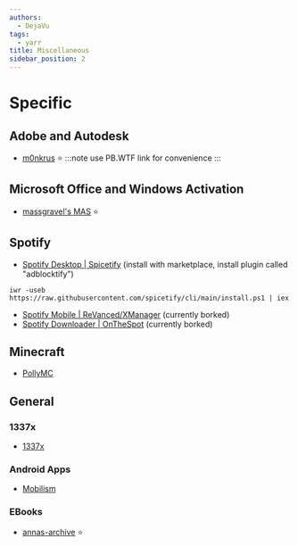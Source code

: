 ```yaml
---
authors:
  - DejaVu
tags:
  - yarr
title: Miscellaneous
sidebar_position: 2
---
```

# Specific

## Adobe and Autodesk
- [m0nkrus](https://w16.monkrus.ws/) ⭐
:::note
use PB.WTF link for convenience
:::
## Microsoft Office and Windows Activation
- [massgravel's MAS](https://github.com/massgravel/Microsoft-Activation-Scripts) ⭐
## Spotify
- [Spotify Desktop | Spicetify](https://spicetify.app/docs/advanced-usage/installation/) (install with marketplace, install plugin called "adblocktify")
```pw
iwr -useb https://raw.githubusercontent.com/spicetify/cli/main/install.ps1 | iex
```
- [Spotify Mobile | ReVanced/XManager](https://discord.gg/QvgYsrb8Q3) (currently borked)
- [Spotify Downloader | OnTheSpot](https://github.com/justin025/onthespot) (currently borked)
## Minecraft
- [PollyMC](https://github.com/fn2006/PollyMC)
## General
### 1337x
- [1337x](https://1337x.to/)
### Android Apps
- [Mobilism](http://mobilism.org/)
### EBooks
- [annas-archive](https://annas-archive.org/) ⭐

